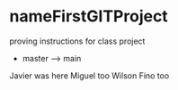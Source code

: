 # nameFirstGITProject

proving instructions for class project

- master --> main

Javier was here
Miguel too
Wilson Fino too
